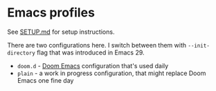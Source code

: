# Emacs profiles

See [SETUP.md](../doc/SETUP.md) for setup instructions.

There are two configurations here. I switch between them with
`--init-directory` flag that was introduced in Emacs 29.

* `doom.d` - [Doom Emacs](https://github.com/doomemacs/doomemacs) configuration that's used daily
* `plain` - a work in progress configuration, that might replace Doom Emacs one fine day
